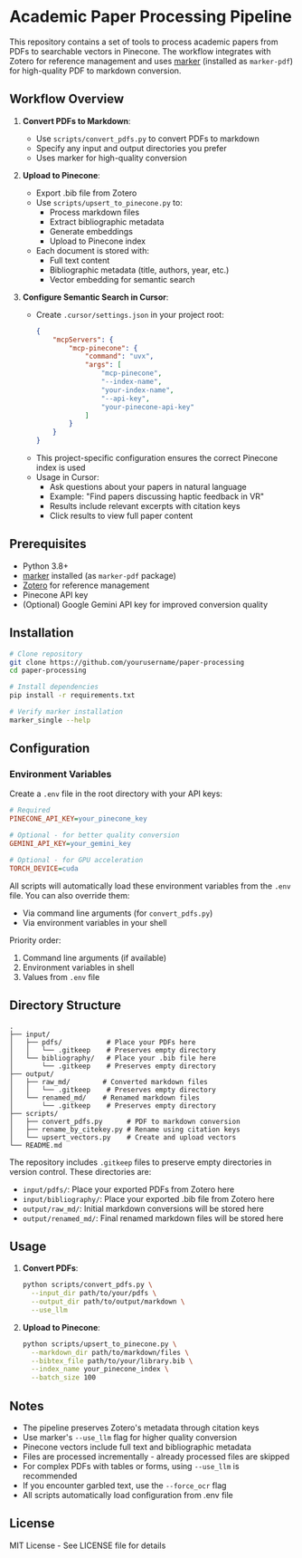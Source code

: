 # Academic Paper Processing Pipeline

This repository contains a set of tools to process academic papers from PDFs to searchable vectors in Pinecone. The workflow integrates with Zotero for reference management and uses [marker](https://github.com/VikParuchuri/marker) (installed as `marker-pdf`) for high-quality PDF to markdown conversion.

## Workflow Overview

1. **Convert PDFs to Markdown**:
   - Use `scripts/convert_pdfs.py` to convert PDFs to markdown
   - Specify any input and output directories you prefer
   - Uses marker for high-quality conversion

2. **Upload to Pinecone**:
   - Export .bib file from Zotero
   - Use `scripts/upsert_to_pinecone.py` to:
     - Process markdown files
     - Extract bibliographic metadata
     - Generate embeddings
     - Upload to Pinecone index
   - Each document is stored with:
     - Full text content
     - Bibliographic metadata (title, authors, year, etc.)
     - Vector embedding for semantic search

3. **Configure Semantic Search in Cursor**:
   - Create `.cursor/settings.json` in your project root:
     ```json
     {
         "mcpServers": {
             "mcp-pinecone": {
                 "command": "uvx",
                 "args": [
                     "mcp-pinecone",
                     "--index-name",
                     "your-index-name",
                     "--api-key",
                     "your-pinecone-api-key"
                 ]
             }
         }
     }
     ```
   - This project-specific configuration ensures the correct Pinecone index is used
   - Usage in Cursor:
     - Ask questions about your papers in natural language
     - Example: "Find papers discussing haptic feedback in VR"
     - Results include relevant excerpts with citation keys
     - Click results to view full paper content

## Prerequisites

- Python 3.8+
- [marker](https://github.com/VikParuchuri/marker) installed (as `marker-pdf` package)
- [Zotero](https://www.zotero.org/) for reference management
- Pinecone API key
- (Optional) Google Gemini API key for improved conversion quality

## Installation

```bash
# Clone repository
git clone https://github.com/yourusername/paper-processing
cd paper-processing

# Install dependencies
pip install -r requirements.txt

# Verify marker installation
marker_single --help
```

## Configuration

### Environment Variables
Create a `.env` file in the root directory with your API keys:
```ini
# Required
PINECONE_API_KEY=your_pinecone_key

# Optional - for better quality conversion
GEMINI_API_KEY=your_gemini_key

# Optional - for GPU acceleration
TORCH_DEVICE=cuda
```

All scripts will automatically load these environment variables from the `.env` file. You can also override them:
- Via command line arguments (for `convert_pdfs.py`)
- Via environment variables in your shell

Priority order:
1. Command line arguments (if available)
2. Environment variables in shell
3. Values from `.env` file

## Directory Structure

```
.
├── input/
│   ├── pdfs/           # Place your PDFs here
│   │   └── .gitkeep    # Preserves empty directory
│   └── bibliography/   # Place your .bib file here
│       └── .gitkeep    # Preserves empty directory
├── output/
│   ├── raw_md/        # Converted markdown files
│   │   └── .gitkeep    # Preserves empty directory
│   └── renamed_md/    # Renamed markdown files
│       └── .gitkeep    # Preserves empty directory
├── scripts/
│   ├── convert_pdfs.py      # PDF to markdown conversion
│   ├── rename_by_citekey.py # Rename using citation keys
│   └── upsert_vectors.py    # Create and upload vectors
└── README.md
```

The repository includes `.gitkeep` files to preserve empty directories in version control. These directories are:
- `input/pdfs/`: Place your exported PDFs from Zotero here
- `input/bibliography/`: Place your exported .bib file from Zotero here
- `output/raw_md/`: Initial markdown conversions will be stored here
- `output/renamed_md/`: Final renamed markdown files will be stored here

## Usage

1. **Convert PDFs**:
   ```bash
   python scripts/convert_pdfs.py \
     --input_dir path/to/your/pdfs \
     --output_dir path/to/output/markdown \
     --use_llm
   ```

2. **Upload to Pinecone**:
   ```bash
   python scripts/upsert_to_pinecone.py \
     --markdown_dir path/to/markdown/files \
     --bibtex_file path/to/your/library.bib \
     --index_name your_pinecone_index \
     --batch_size 100
   ```

## Notes

- The pipeline preserves Zotero's metadata through citation keys
- Use marker's `--use_llm` flag for higher quality conversion
- Pinecone vectors include full text and bibliographic metadata
- Files are processed incrementally - already processed files are skipped
- For complex PDFs with tables or forms, using `--use_llm` is recommended
- If you encounter garbled text, use the `--force_ocr` flag
- All scripts automatically load configuration from .env file

## License

MIT License - See LICENSE file for details 